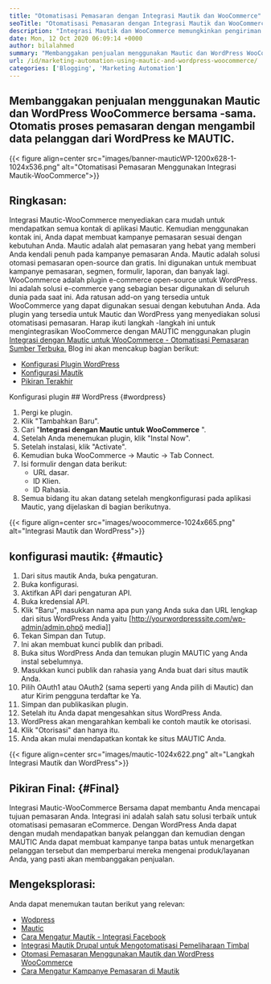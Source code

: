 ```yaml
---
title: "Otomatisasi Pemasaran dengan Integrasi Mautik dan WooCommerce" 
seoTitle: "Otomatisasi Pemasaran dengan Integrasi Mautik dan WooCommerce" 
description: "Integrasi Mautik dan WooCommerce memungkinkan pengiriman informasi kontak dari situs WordPress ke MAUTIC. Itu membantu memasarkan produk melalui aplikasi MAUTIC." 
date: Mon, 12 Oct 2020 06:09:14 +0000
author: bilalahmed
summary: "Membanggakan penjualan menggunakan Mautic dan WordPress WooCommerce bersama -sama. Otomatis proses pemasaran dengan mengambil data pelanggan dari WordPress ke MAUTIC." 
url: /id/marketing-automation-using-mautic-and-wordpress-woocommerce/
categories: ['Blogging', 'Marketing Automation']
---
```


## Membanggakan penjualan menggunakan Mautic dan WordPress WooCommerce bersama -sama. Otomatis proses pemasaran dengan mengambil data pelanggan dari WordPress ke MAUTIC.

{{< figure align=center src="images/banner-mauticWP-1200x628-1-1024x536.png" alt="Otomatisasi Pemasaran Menggunakan Integrasi Mautik-WooCommerce">}}


## Ringkasan:
Integrasi Mautic-WooCommerce menyediakan cara mudah untuk mendapatkan semua kontak di aplikasi Mautic. Kemudian menggunakan kontak ini, Anda dapat membuat kampanye pemasaran sesuai dengan kebutuhan Anda. Mautic adalah alat pemasaran yang hebat yang memberi Anda kendali penuh pada kampanye pemasaran Anda.
Mautic adalah solusi otomasi pemasaran open-source dan gratis. Ini digunakan untuk membuat kampanye pemasaran, segmen, formulir, laporan, dan banyak lagi.
WooCommerce adalah plugin e-commerce open-source untuk WordPress. Ini adalah solusi e-commerce yang sebagian besar digunakan di seluruh dunia pada saat ini. Ada ratusan add-on yang tersedia untuk WooCommerce yang dapat digunakan sesuai dengan kebutuhan Anda.
Ada plugin yang tersedia untuk Mautic dan WordPress yang menyediakan solusi otomatisasi pemasaran. Harap ikuti langkah -langkah ini untuk mengintegrasikan WooCommerce dengan MAUTIC menggunakan plugin [Integrasi dengan Mautic untuk WooCommerce - Otomatisasi Pemasaran Sumber Terbuka.][1]
Blog ini akan mencakup bagian berikut:
  * [Konfigurasi Plugin WordPress][2]
  * [Konfigurasi Mautik][3]
  * [Pikiran Terakhir][4]

Konfigurasi plugin ## WordPress  {#wordpress}
  1. Pergi ke plugin.
  2. Klik "Tambahkan Baru".
  3. Cari "**Integrasi dengan Mautic untuk WooCommerce** ".
  4. Setelah Anda menemukan plugin, klik "Instal Now".
  5. Setelah instalasi, klik "Activate".
  6. Kemudian buka WooCommerce -> Mautic -> Tab Connect.
  7. Isi formulir dengan data berikut:
      * URL dasar.
      * ID Klien.
      * ID Rahasia.
  8. Semua bidang itu akan datang setelah mengkonfigurasi pada aplikasi Mautic, yang dijelaskan di bagian berikutnya.

{{< figure align=center src="images/woocommerce-1024x665.png" alt="Integrasi Mautik dan WordPress">}}


## konfigurasi mautik:   {#mautic}
  1. Dari situs mautik Anda, buka pengaturan.
  2. Buka konfigurasi.
  3. Aktifkan API dari pengaturan API.
  4. Buka kredensial API.
  5. Klik "Baru", masukkan nama apa pun yang Anda suka dan URL lengkap dari situs WordPress Anda yaitu [http://yourwordpresssite.com/wp-admin/admin.phpö media]]
  6. Tekan Simpan dan Tutup.
  7. Ini akan membuat kunci publik dan pribadi.
  8. Buka situs WordPress Anda dan temukan plugin MAUTIC yang Anda instal sebelumnya.
  9. Masukkan kunci publik dan rahasia yang Anda buat dari situs mautik Anda.
 10. Pilih OAuth1 atau OAuth2 (sama seperti yang Anda pilih di Mautic) dan atur Kirim pengguna terdaftar ke Ya.
 11. Simpan dan publikasikan plugin.
 12. Setelah itu Anda dapat mengesahkan situs WordPress Anda.
 13. WordPress akan mengarahkan kembali ke contoh mautik ke otorisasi.
 14. Klik "Otorisasi" dan hanya itu.
 15. Anda akan mulai mendapatkan kontak ke situs MAUTIC Anda.

{{< figure align=center src="images/mautic-1024x622.png" alt="Langkah Integrasi Mautik dan WordPress">}}


## Pikiran Final:   {#Final}
Integrasi Mautic-WooCommerce Bersama dapat membantu Anda mencapai tujuan pemasaran Anda. Integrasi ini adalah salah satu solusi terbaik untuk otomatisasi pemasaran eCommerce. Dengan WordPress Anda dapat dengan mudah mendapatkan banyak pelanggan dan kemudian dengan MAUTIC Anda dapat membuat kampanye tanpa batas untuk menargetkan pelanggan tersebut dan memperbarui mereka mengenai produk/layanan Anda, yang pasti akan membanggakan penjualan.

## Mengeksplorasi:
Anda dapat menemukan tautan berikut yang relevan:
  * [Wodpress][6]
  * [Mautic][7]
  * [Cara Mengatur Mautik - Integrasi Facebook][8]
  * [Integrasi Mautik Drupal untuk Mengotomatisasi Pemeliharaan Timbal][9]
  * [Otomasi Pemasaran Menggunakan Mautik dan WordPress WooCommerce][10]
  * [Cara Mengatur Kampanye Pemasaran di Mautik][11]

  
[1]: https://href.li/?https://wordpress.org/plugins/enhanced-woocommerce-mautic-integration/
[2]: #wordpress
[3]: #mautic
[4]: #final
[5]: https://href.li/?http://yourWordpressSite.com/wp-admin/admin.php
[6]: https://products.containerize.com/blogging/wordpress
[7]: https://products.containerize.com/marketing-automation/mautic
[8]: https://blog.containerize.com/marketing-automation/how-to-setup-mautic-facebook-integration/
[9]: https://blog.containerize.com/content-management/drupal-tutorial-automate-lead-growth-with-drupal-mautic/
[10]: https://blog.containerize.com/blogging/id/marketing-automation-using-mautic-and-wordpress-woocommerce/
[11]: https://blog.containerize.com/marketing-automation/how-to-setup-marketing-campaigns-using-mautic-campaign-builder/
